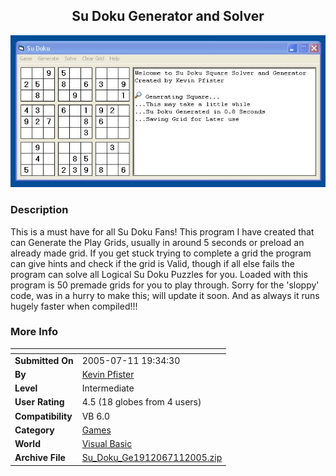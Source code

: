 ﻿<div align="center">

## Su Doku Generator and Solver

<img src="PIC2005711183279128.JPG">
</div>

### Description

This is a must have for all Su Doku Fans! This program I have created that can Generate the Play Grids, usually in around 5 seconds or preload an already made grid. If you get stuck trying to complete a grid the program can give hints and check if the grid is Valid, though if all else fails the program can solve all Logical Su Doku Puzzles for you. Loaded with this program is 50 premade grids for you to play through. Sorry for the 'sloppy' code, was in a hurry to make this; will update it soon. And as always it runs hugely faster when compiled!!!
 
### More Info
 


<span>             |<span>
---                |---
**Submitted On**   |2005-07-11 19:34:30
**By**             |[Kevin Pfister](https://github.com/Planet-Source-Code/PSCIndex/blob/master/ByAuthor/kevin-pfister.md)
**Level**          |Intermediate
**User Rating**    |4.5 (18 globes from 4 users)
**Compatibility**  |VB 6\.0
**Category**       |[Games](https://github.com/Planet-Source-Code/PSCIndex/blob/master/ByCategory/games__1-38.md)
**World**          |[Visual Basic](https://github.com/Planet-Source-Code/PSCIndex/blob/master/ByWorld/visual-basic.md)
**Archive File**   |[Su\_Doku\_Ge1912067112005\.zip](https://github.com/Planet-Source-Code/kevin-pfister-su-doku-generator-and-solver__1-61645/archive/master.zip)









